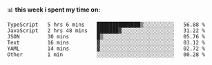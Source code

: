 📊 **this week i spent my time on:**
<!--START_SECTION:waka-->

```text
TypeScript   5 hrs 6 mins    ██████████████▒░░░░░░░░░░   56.88 %
JavaScript   2 hrs 48 mins   ███████▓░░░░░░░░░░░░░░░░░   31.22 %
JSON         30 mins         █▒░░░░░░░░░░░░░░░░░░░░░░░   05.76 %
Text         16 mins         ▓░░░░░░░░░░░░░░░░░░░░░░░░   03.12 %
YAML         14 mins         ▓░░░░░░░░░░░░░░░░░░░░░░░░   02.72 %
Other        1 min           ░░░░░░░░░░░░░░░░░░░░░░░░░   00.28 %
```

<!--END_SECTION:waka-->
